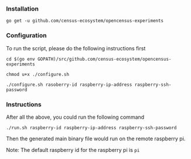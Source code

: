 ### Installation

`go get -u github.com/census-ecosystem/opencensus-experiments`

### Configuration 
To run the script, please do the following instructions first 

`cd $(go env GOPATH)/src/github.com/census-ecosystem/opencensus-experiments`

`chmod u+x ./configure.sh` 

`./configure.sh rasoberry-id raspberry-ip-address raspberry-ssh-password` 

### Instructions 
After all the above, you could run the following command 

`./run.sh raspberry-id raspberry-ip-address raspberry-ssh-password` 

Then the generated main binary file would run on the remote raspberry pi. 

Note: The default raspberry id for the raspberry pi is `pi` 
